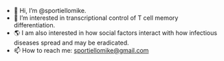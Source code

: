- 👋 Hi, I’m @sportiellomike.
- 👀 I’m interested in transcriptional control of T cell memory differentiation.
- 🌎 I am also interested in how social factors interact with how infectious diseases spread and may be eradicated.
- 📫 How to reach me: sportiellomike@gmail.com

<!---
sportiellomike/sportiellomike is a ✨ special ✨ repository because its `README.md` (this file) appears on your GitHub profile.
You can click the Preview link to take a look at your changes.
--->
